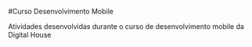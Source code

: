 #Curso Desenvolvimento Mobile 

Atividades desenvolvidas durante o curso de desenvolvimento mobile da Digital House
